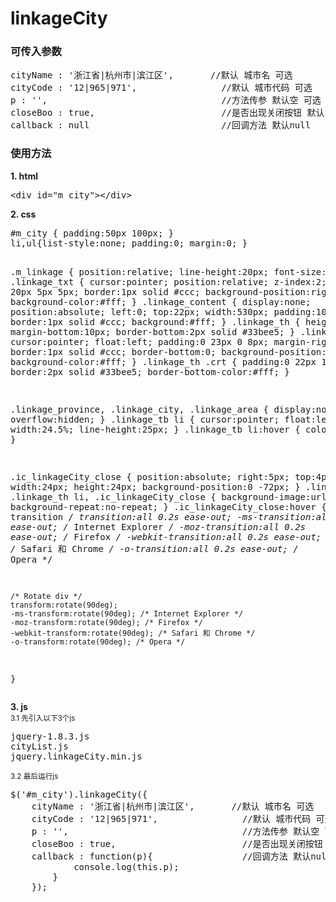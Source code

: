 # linkageCity

<h3>可传入参数</h3>
<pre>
cityName : '浙江省|杭州市|滨江区',		//默认 城市名 可选
cityCode : '12|965|971',				//默认 城市代码 可选
p : '',									//方法传参 默认空 可选
closeBoo : true, 						//是否出现关闭按钮 默认false 
callback : null							//回调方法 默认null
</pre>

<h3>使用方法</h3>
<strong>1. html</strong>
<pre>&lt;div id="m_city"&gt;&lt;/div&gt;</pre>
<strong>2. css</strong>
<pre>
#m_city { padding:50px 100px; }
li,ul{list-style:none; padding:0; margin:0; }

.m_linkage { position:relative; line-height:20px; font-size:12px; }
.linkage_txt { cursor:pointer; position:relative; z-index:2; padding:5px 20px 5px 5px; border:1px solid #ccc; background-position:right -48px; background-color:#fff; }
.linkage_content { display:none; position:absolute; left:0; top:22px; width:530px; padding:10px; border:1px solid #ccc; background:#fff; }
.linkage_th { height:23px; margin-bottom:10px; border-bottom:2px solid #33bee5; }
.linkage_th li { cursor:pointer; float:left; padding:0 23px 0 8px; margin-right:5px; border:1px solid #ccc; border-bottom:0; background-position:right -2px; background-color:#fff; }
.linkage_th .crt { padding:0 22px 1px 7px; border:2px solid #33bee5; border-bottom-color:#fff; }

.linkage_province, .linkage_city, .linkage_area { display:none; overflow:hidden; }
.linkage_tb li { cursor:pointer; float:left; width:24.5%; line-height:25px; }
.linkage_tb li:hover { color:#33bee5; }

.ic_linkageCity_close { position:absolute; right:5px; top:4px; width:24px; height:24px; background-position:0 -72px; }
.linkage_txt, .linkage_th li, .ic_linkageCity_close { background-image:url(http://whj.fayfox.com/img/linkageCity.gif); background-repeat:no-repeat; }
.ic_linkageCity_close:hover {
	/* transition */
	transition:all 0.2s ease-out; 
	-ms-transition:all 0.2s ease-out; /* Internet Explorer */
	-moz-transition:all 0.2s ease-out; /* Firefox */
	-webkit-transition:all 0.2s ease-out; /* Safari 和 Chrome */
	-o-transition:all 0.2s ease-out; /* Opera */

	/* Rotate div */
	transform:rotate(90deg);
	-ms-transform:rotate(90deg); /* Internet Explorer */
	-moz-transform:rotate(90deg); /* Firefox */
	-webkit-transform:rotate(90deg); /* Safari 和 Chrome */
	-o-transform:rotate(90deg); /* Opera */
}
</pre>
<strong>3. js</strong><br/>
<small>3.1 先引入以下3个js</small>
<pre>
jquery-1.8.3.js
cityList.js
jquery.linkageCity.min.js
</pre>
<small>3.2 最后运行js</small>
<pre>
$('#m_city').linkageCity({
    cityName : '浙江省|杭州市|滨江区',		//默认 城市名 可选
    cityCode : '12|965|971',				//默认 城市代码 可选
    p : '',									//方法传参 默认空 可选
    closeBoo : true, 						//是否出现关闭按钮 默认false 
    callback : function(p){					//回调方法 默认null
			console.log(this.p);
		}
	});
</pre>
